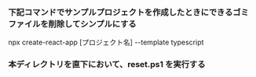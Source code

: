 ### 下記コマンドでサンプルプロジェクトを作成したときにできるゴミファイルを削除してシンプルにする

npx create-react-app [プロジェクト名] --template typescript

### 本ディレクトリを直下において、reset.ps1 を実行する
